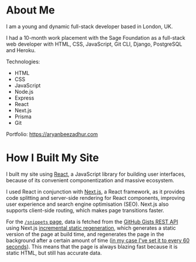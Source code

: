 # About Me

I am a young and dynamic full-stack developer based in London, UK.

I had a 10-month work placement with the Sage Foundation as a full-stack web developer with HTML, CSS, JavaScript, Git CLI, Django, PostgreSQL and Heroku.

Technologies:

-   HTML
-   CSS
-   JavaScript
-   Node.js
-   Express
-   React
-   Next.js
-   Prisma
-   Git

Portfolio: https://aryanbeezadhur.com

# How I Built My Site

I built my site using [React](https://reactjs.org), a JavaScript library for building user interfaces, because of its convenient componentization and massive ecosystem.

I used React in conjunction with [Next.js](https://nextjs.org), a React framework, as it provides code splitting and server-side rendering for React components, improving user experience and search engine optimisation (SEO). Next.js also supports client-side routing, which makes page transitions faster.

For the [`/snippets` page](https://aryanbeezadhur.com/snippets), data is fetched from the [GitHub Gists REST API](https://docs.github.com/en/rest/reference/gists) using Next.js [incremental static regeneration](https://nextjs.org/docs/basic-features/data-fetching#incremental-static-regeneration), which generates a static version of the page at build time, and regenerates the page in the background after a certain amount of time ([in my case I've set it to every 60 seconds](https://github.com/AryanBeezadhur/AryanBeezadhur/blob/master/pages/snippets.js#L54)). This means that the page is always blazing fast because it is static HTML, but still has accurate data.
